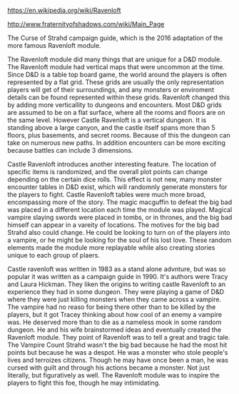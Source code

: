 https://en.wikipedia.org/wiki/Ravenloft

http://www.fraternityofshadows.com/wiki/Main_Page

The Curse of Strahd campaign guide, which is the 2016 adaptation of the more famous Ravenloft module.

  The Ravenloft module did many things that are unique for a D&D module. The Ravenloft module had vertical maps that were uncommon at the time. Since D&D is a table top board game, the world around the players is often represented by a flat grid. These grids are usually the only representation players will get of their surroundings, and any monsters or enviroment details can be found represented within these grids. Ravenloft changed this by adding more verticallity to dungeons and encounters. Most D&D grids are assumed  to be on a flat surface, where all the rooms and floors are on the same level. However Castle Ravenloft is a vertical dungeon. It is standing above a large canyon, and the castle itself spans more than 5 floors, plus basements, and secret rooms. Because of this the dungeon can take on numerous new paths. In addition encounters can be more exciting because battles can include 3 dimensions.
  
  Castle Ravenloft introduces another interesting feature. The location of specific items is randomized, and the overall plot points can change depending on the certain dice rolls. This effect is not new, many monster encounter tables in D&D exist, which will randomnly generate monsters for the players to fight. Castle Ravenloft tables were much more broad, encompassing more of the story. The magic macguffin to defeat the big bad was placed in a different location each time the module was played.  Magical vampire slaying swords were placed in tombs, or in thrones, and the big bad himself can appear in a vareity of locations. The motives for the big bad Strahd also could change. He could be looking to turn on of the players into a vampire, or he might be looking for the soul of his lost love. These random elements made the module more replayable while also creating stories unique to each group of plaers.
  
  Castle ravenloft was written in 1983 as a stand alone advnture, but was so popular it was written as a campaign guide in 1990. It's authors were Tracy and Laura Hickman. They liken the origins to writing castle Ravenloft to an experience they had in some dungeon. They were playing a game of D&D where they were just killing monsters when they came across a vampire. The vampire had no reaso for being there other than to be killed by the players, but it got Tracey thinking about how cool of an enemy a vampire was. He deserved more than to die as a nameless mook in some random dungeon. He and his wife brainstormed ideas and eventually created the Ravenloft module. They point of Ravenloft was to tell a great and tragic tale. The Vampire Count Strahd wasn't the big bad because he had the most hit points but because he was a despot. He was a monster who stole people's lives and terroizes citizens. Though he may have once been a man, he was cursed with guilt and through his actions became a monster. Not just literally, but figuratively as well. The Ravenloft module was to inspire the players to fight this foe, though he may intimidating.
